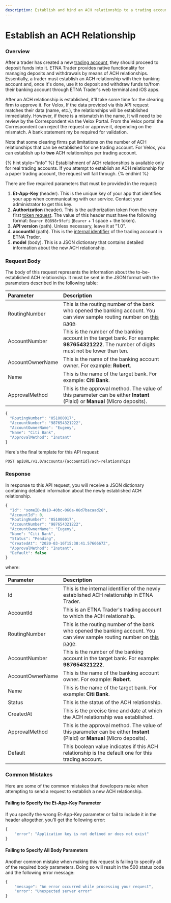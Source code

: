 ```yaml
---
description: Establish and bind an ACH relationship to a trading account
---
```


# Establish an ACH Relationship

### Overview

After a trader has created a new [trading account](../trading-accounts/open-a-new-trading-account.md), they should proceed to deposit funds into it. ETNA Trader provides native functionality for managing deposits and withdrawals by means of ACH relationships. Essentially, a trader must establish an ACH relationship with their banking account and, once it's done, use it to deposit and withdraw funds to/from their banking account through ETNA Trader's web terminal and iOS apps.

After an ACH relationship is established, it'll take some time for the clearing firm to approve it. For Velox, If the data provided via this API request matches their data \(name, etc.\), the relationships will be established immediately. However, if there is a mismatch in the name, It will need to be review by the Correspondent via the Velox Portal. From the Velox portal the Correspondent can reject the request or approve it, depending on the mismatch. A bank statement my be required for validation.

Note that some clearing firms put limitations on the number of ACH relationships that can be established for one trading account. For Velox, you can establish up to **two** ACH relationships per trading account.

{% hint style="info" %}
Establishment of ACH relationships is available only for real trading accounts. If you attempt to establish an ACH relationship for a paper trading account, the request will fall through.
{% endhint %}

There are five required parameters that must be provided in the request:

1. **Et-App-Key** \(header\). This is the unique key of your app that identifies your app when communicating with our service. Contact your administrator to get this key.
2. **Authorization** \(header\). This is the authorization token from the very first [token request](../authentication/). The value of this header must have the following format: `Bearer BQ898r9fefi` \(`Bearer` + 1 space + the token\).
3. **API version** \(path\). Unless necessary, leave it at "1.0".
4. **accountId** \(path\). This is the [internal identifier](../user-accounts/list-users-accounts/) of the trading account in ETNA Trader.
5. **model** \(body\). This is a JSON dictionary that contains detailed information about the new ACH relationship.

### Request Body

The body of this request represents the information about the to-be-established ACH relationship. It must be sent in the JSON format with the parameters described in the following table:

| Parameter | Description |
| :--- | :--- |
| RoutingNumber | This is the routing number of the bank who opened the banking account. You can view sample routing number on [this page](https://bankorganizer.com/list-of-routing-numbers/#bank-of-america). |
| AccountNumber | This is the number of the banking account in the target bank. For example: **987654321222**. The number of digits must not be lower than ten. |
| AccountOwnerName | This is the name of the banking account owner. For example: **Robert**. |
| Name | This is the name of the target bank. For example: **Citi Bank**. |
| ApprovalMethod | This is the approval method. The value of this parameter can be either **Instant** \(Plaid\) or **Manual** \(Micro deposits\). |

```javascript
{
  "RoutingNumber": "051000017",
  "AccountNumber": "987654321222",
  "AccountOwnerName": "Eugeny",
  "Name": "Citi Bank",
  "ApprovalMethod": "Instant"
}
```

Here's the final template for this API request:

```text
POST apiURL/v1.0/accounts/{accountId}/ach-relationships
```

### Response

In response to this API request, you will receive a JSON dictionary containing detailed information about the newly established ACH relationship.

```javascript
{
  "Id": "someID-da10-40bc-060a-08d7bacaad26",
  "AccountId": 0,
  "RoutingNumber": "051000017",
  "AccountNumber": "987654321222",
  "AccountOwnerName": "Eugeny",
  "Name": "Citi Bank",
  "Status": "Pending",
  "CreatedAt": "2020-03-16T15:38:41.5766667Z",
  "ApprovalMethod": "Instant",
  "Default": false
}
```

where:

| Parameter | Description |
| :--- | :--- |
| Id | This is the internal identifier of the newly established ACH relationship in ETNA Trader. |
| AccountId | This is an ETNA Trader's trading account to which the ACH relationship. |
| RoutingNumber | This is the routing number of the bank who opened the banking account. You can view sample routing number on [this page](https://bankorganizer.com/list-of-routing-numbers/#bank-of-america). |
| AccountNumber | This is the number of the banking account in the target bank. For example: **987654321222**. |
| AccountOwnerName | This is the name of the banking account owner. For example: **Robert**. |
| Name | This is the name of the target bank. For example: **Citi Bank**. |
| Status | This is the status of the ACH relationship. |
| CreatedAt | This is the precise time and date at which the ACH relationship was established. |
| ApprovalMethod | This is the approval method. The value of this parameter can be either **Instant** \(Plaid\) or **Manual** \(Micro deposits\). |
| Default | This boolean value indicates if this ACH relationship is the default one for this trading account. |

### Common Mistakes

Here are some of the common mistakes that developers make when attempting to send a request to establish a new ACH relationship. 

#### Failing to Specify the Et-App-Key Parameter

If you specify the wrong Et-App-Key parameter or fail to include it in the header altogether, you'll get the following error:

```javascript
{
    "error": "Application key is not defined or does not exist"
}
```

#### Failing to Specify All Body Parameters

Another common mistake when making this request is failing to specify all of the required body parameters. Doing so will result in the 500 status code and the following error message:

```javascript
{
    "message": "An error occurred while processing your request",
    "error": "Unexpected server error"
}
```

